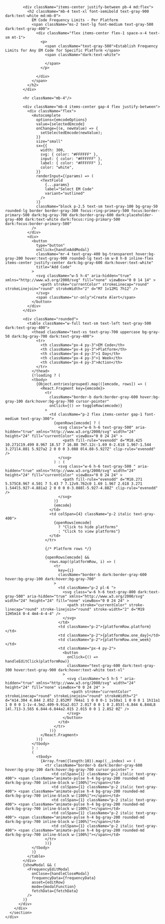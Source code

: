<div id="reviews" role="tabpanel">
      <section className="bg-gray-50 dark:bg-gray-900 py-3 sm:py-5">
        <div className="mx-auto max-w-screen-xl px-4 2xl:px-0">
          <div className="mb-4 border divide-gray-200 rounded-lg  bg-white p-4 shadow-sm dark:divide-gray-700 dark:border-gray-700 dark:bg-gray-800 md:p-6">

            <div className="items-center justify-between pb-4 md:flex">
              <h2 className="mb-4 text-xl font-semibold text-gray-900 dark:text-white md:mb-0">
                EM Code Frequency Limits - Per Platform
                <span className="ms-2 text-lg font-medium text-gray-500 dark:text-gray-400">
                  <div className="flex items-center flex-1 space-x-4 text-sm mt-1">
                    <p>
                      <span className="text-gray-500">Establish Frequency Limits for Any EM Code for Specific Platform </span>
                      <span className="dark:text-white">
                        
                      </span>
                    </p>
                   
                  </div>
                </span>
              </h2>
            </div>

            <hr className="mb-4"/>

            <div className="mb-4 items-center gap-4 flex justify-between">
              <div className="flex">
                <Autocomplete
                  options={emcodeOptions}
                  value={selectedEmcode}
                  onChange={(e, newValue) => {
                    setSelectedEmcode(newValue);
                  }}
                  size="small"
                  sx={{
                    width: 300,
                    svg: { color: "#FFFFFF" },
                    input: { color: "#FFFFFF" },
                    label: { color: "#FFFFFF" },
                    color: "white",
                  }}
                  renderInput={(params) => (
                    <TextField
                      {...params}
                      label="Select EM Code"
                      variant="outlined"
                    />
                  )}
                  className="block p-2.5 text-sm text-gray-100 bg-gray-50 rounded-lg border border-gray-300 focus:ring-primary-500 focus:border-primary-500 dark:bg-gray-700 dark:border-gray-600 dark:placeholder-gray-400 dark:text-white dark:focus:ring-primary-500 dark:focus:border-primary-500"
                />
              </div>
              <div>
                <button
                  type="button"
                  onClick={handleAddModal}
                  className="mr-4 text-gray-400 bg-transparent hover:bg-gray-200 hover:text-gray-900 rounded-lg text-sm w-8 h-8 inline-flex items-center justify-center dark:bg-gray-600 dark:hover:text-white"
                  title="Add Code"
                >
                  <svg className="w-5 h-4" aria-hidden="true" xmlns="http://www.w3.org/2000/svg" fill="none" viewBox="0 0 14 14" >
                    <path stroke="currentColor" strokeLinecap="round" strokeLinejoin="round" strokeWidth="2" d="M7 1v12M1 7h12" />
                  </svg>
                  <span className="sr-only">Create Alert</span>
                </button>
              </div>
            </div>

            <div className="rounded">
              <table className="w-full text-sm text-left text-gray-500 dark:text-gray-400">
                <thead className="text-xs text-gray-700 uppercase bg-gray-50 dark:bg-gray-700 dark:text-gray-400">
                  <tr>
                    <th className="px-4 py-3">EM Code</th>
                    <th className="px-4 py-3">Platform</th>
                    <th className="px-4 py-3">1 Day</th>
                    <th className="px-4 py-3">1 Week</th>
                    <th className="px-4 py-3">Action</th>
                  </tr>
                </thead>
                {!loading ? (
                <tbody>
                  {Object.entries(grouped).map(([emcode, rows]) => (
                    <React.Fragment key={emcode}>
                      <tr
                        className="border-b dark:border-gray-600 hover:bg-gray-100 dark:hover:bg-gray-700 cursor-pointer"
                        onClick={() => toggleRow(emcode)}
                      >
                        <td className="p-2 flex items-center gap-1 font-medium text-gray-300">
                          {openRows[emcode] ? (
                            <svg class="w-6 h-6 text-gray-500" aria-hidden="true" xmlns="http://www.w3.org/2000/svg" width="24" height="24" fill="currentColor" viewBox="0 0 24 24" >
                              <path fill-rule="evenodd" d="M18.425 10.271C19.499 8.967 18.57 7 16.88 7H7.12c-1.69 0-2.618 1.967-1.544 3.271l4.881 5.927a2 2 0 0 0 3.088 0l4.88-5.927Z" clip-rule="evenodd" />
                            </svg>
                          ) : (
                            <svg class="w-6 h-6 text-gray-500 " aria-hidden="true" xmlns="http://www.w3.org/2000/svg" width="24" height="24" fill="currentColor" viewBox="0 0 24 24" >
                              <path fill-rule="evenodd" d="M10.271 5.575C8.967 4.501 7 5.43 7 7.12v9.762c0 1.69 1.967 2.618 3.271 1.544l5.927-4.881a2 2 0 0 0 0-3.088l-5.927-4.88Z" clip-rule="evenodd" />
                            </svg>
                          )}
                          {emcode}
                        </td>
                        <td colSpan={4} className="p-2 italic text-gray-400">
                          {openRows[emcode]
                            ? "Click to hide platforms"
                            : "Click to view platforms"}
                        </td>
                      </tr>

                      {/* Platform rows */}
                      
                      {openRows[emcode] &&
                        rows.map((platformRow, i) => (
                          <tr
                            key={i}
                            className="border-b dark:border-gray-600 hover:bg-gray-100 dark:hover:bg-gray-700"
                          >
                            <td className="p-2 pl-6 ">
                              <svg class="w-6 h-6 text-gray-800 dark:text-gray-500" aria-hidden="true" xmlns="http://www.w3.org/2000/svg" width="24" height="24" fill="none" viewBox="0 0 24 24" >
                                <path stroke="currentColor" stroke-linecap="round" stroke-linejoin="round" stroke-width="2" d="M19 12H5m14 0-4 4m4-4-4-4" />
                              </svg>
                            </td>
                            <td className="p-2">{platformRow.platform}</td>
                            <td className="p-2">{platformRow.one_day}</td>
                            <td className="p-2">{platformRow.one_week}</td>
                            <td className="px-4 py-2">
                              <button
                                onClick={() => handleEditClick(platformRow)}
                                className="text-gray-600 dark:text-gray-300 hover:text-gray-900 dark:hover:text-white text-xl"
                              >
                                <svg className="w-5 h-5 " aria-hidden="true" xmlns="http://www.w3.org/2000/svg" width="24" height="24" fill="none" viewBox="0 0 24 24" >
                                  <path stroke="currentColor" strokeLinecap="round" strokeLinejoin="round" strokeWidth="2" d="m14.304 4.844 2.852 2.852M7 7H4a1 1 0 0 0-1 1v10a1 1 0 0 0 1 1h11a1 1 0 0 0 1-1v-4.5m2.409-9.91a2.017 2.017 0 0 1 0 2.853l-6.844 6.844L8 14l.713-3.565 6.844-6.844a2.015 2.015 0 0 1 2.852 0Z" />
                                </svg>
                              </button>
                            </td>
                          </tr>
                        ))}
                    </React.Fragment>
                  ))}
                </tbody>
                ) :
                (
                  <tbody>
                    {Array.from({length:10}).map((_,index) => (
                      <tr className="border-b dark:border-gray-600 hover:bg-gray-100 dark:hover:bg-gray-700 cursor-pointer" >
                         <td colSpan={1} className="p-2 italic text-gray-400"> <span className="animate-pulse h-4 bg-gray-200 rounded-md dark:bg-gray-700 inline-block w-[100%]"></span></td>
                         <td colSpan={1} className="p-2 italic text-gray-400"> <span className="animate-pulse h-4 bg-gray-200 rounded-md dark:bg-gray-700 inline-block w-[100%]"></span></td>
                         <td colSpan={1} className="p-2 italic text-gray-400"> <span className="animate-pulse h-4 bg-gray-200 rounded-md dark:bg-gray-700 inline-block w-[100%]"></span></td>
                         <td colSpan={1} className="p-2 italic text-gray-400"> <span className="animate-pulse h-4 bg-gray-200 rounded-md dark:bg-gray-700 inline-block w-[100%]"></span></td>
                         <td colSpan={1} className="p-2 italic text-gray-400"> <span className="animate-pulse h-4 bg-gray-200 rounded-md dark:bg-gray-700 inline-block w-[100%]"></span></td>
                      </tr>
                      ))}
                </tbody>
                )}
              </table>
            </div>
            {showModal && (
              <FrequencyEditModal
                onClose={handleCloseModal}
                frequencyData={frequencyData}
                asset={editRow}
                mode={modalFunction}
                fetchData={fetchData}
              />
            )}
          </div>
        </div>
      </section>
    </div>
